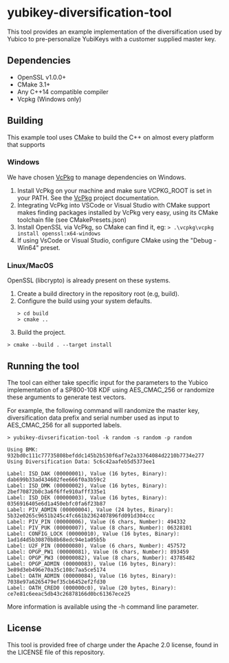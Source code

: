 # yubikey-diversification-tool

This tool provides an example implementation of the diversification used by Yubico to pre-personalize YubiKeys with a customer supplied master key.

## Dependencies

- OpenSSL v1.0.0+
- CMake 3.1+
- Any C++14 compatible compiler
- Vcpkg (Windows only)

## Building

This example tool uses CMake to build the C++ on almost every platform that supports

### Windows
We have chosen [VcPkg](https://github.com/microsoft/vcpkg) to manage dependencies on Windows. 

  1. Install VcPkg on your machine and make sure VCPKG_ROOT is set in your PATH. See the [VcPkg](https://github.com/microsoft/vcpkg#quick-start-windows) project documentation.
  2. Integrating VcPkg into VSCode or Visual Studio with CMake support makes finding packages installed by VcPkg very easy, using its CMake toolchain file (see CMakePresets.json)
  3. Install OpenSSL via VcPkg, so CMake can find it, eg:
    ```
    > .\vcpkg\vcpkg install openssl:x64-windows
    ```
  4. If using VsCode or Visual Studio, configure CMake using the "Debug - Win64" preset.

### Linux/MacOS
OpenSSL (libcrypto) is already present on these systems.

1. Create a build directory in the repository root (e.g, build).
2. Configure the build using your system defaults.
   ```
   > cd build
   > cmake ..
   ```
3. Build the project.
```
> cmake --build . --target install
```

## Running the tool
The tool can either take specific input for the parameters to the Yubico implementation of a SP800-108 KDF using AES_CMAC_256 or randomize these arguments to generate test vectors.

For example, the following command will randomize the master key, diversification data prefix and serial number used as input to AES_CMAC_256 for all supported labels.
```
> yubikey-divserification-tool -k random -s random -p random

Using BMK: 932bd0c111c77735808befddc145b2b530f6af7e2a33764084d2210b7734e277
Using Diversification Data: 5c6c42aafeb5d5373ee1

Label: ISD_DAK (00000001), Value (16 bytes, Binary): dab699b33ad434602fee666f0a3b59c2
Label: ISD_DMK (00000002), Value (16 bytes, Binary): 2bef70872b0c3a6f6ffe910afff335e1
Label: ISD_DEK (00000003), Value (16 bytes, Binary): 0356916405e6d1a450ebfc0fa6f23b87
Label: PIV_ADMIN (00000004), Value (24 bytes, Binary): 5b32e0265c9651b245c4fc661b2362407896fd091d304ccc
Label: PIV_PIN (00000006), Value (6 chars, Number): 494332
Label: PIV_PUK (00000007), Value (8 chars, Number): 06328101
Label: CONFIG_LOCK (00000010), Value (16 bytes, Binary): 1ad1d4d5b30870b8b68edc94e1a05b5b
Label: U2F_PIN (00000080), Value (6 chars, Number): 457572
Label: OPGP_PW1 (00000081), Value (6 chars, Number): 893459
Label: OPGP_PW3 (00000082), Value (8 chars, Number): 43785482
Label: OPGP_ADMIN (00000083), Value (16 bytes, Binary): 3e89d3eb496e70a35c108c7aa5ce5174
Label: OATH_ADMIN (00000084), Value (16 bytes, Binary): 7038e97a6265479ef35cb6452ef2fd30
Label: OATH_CRED0 (000000c0), Value (20 bytes, Binary): ce7e81c6eeac5db43c26878166d0bc61367ece25
```

More information is available using the -h command line parameter.

## License
This tool is provided free of charge under the Apache 2.0 license, found in the LICENSE file of this repository.